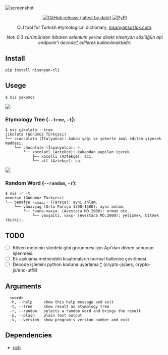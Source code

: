 ![screenshot](https://user-images.githubusercontent.com/16024979/162843362-4050c114-dc82-49eb-ac43-dd6cef79382a.png)

<div align="center">
<a href="https://github.com/agmmnn/nisanyan-cli">
<img alt="GitHub release (latest by date)" src="https://img.shields.io/github/v/release/agmmnn/nisanyan-cli"></a>
<a href="https://pypi.org/project/nisanyan-cli/">
<img alt="PyPI" src="https://img.shields.io/pypi/v/nisanyan-cli"></a>

CLI tool for Turkish etymological dictionary, [nisanyansozluk.com](https://www.nisanyansozluk.com/).

_Not: 0.3 sürümünden itibaren selenium yerine direkt nisanyan sözlüğün api endpoint'i decode[\*](https://github.com/agmmnn/Radyal-api#nisanyan-decrypt) edilerek kullanılmaktadır._

</div>

## Install

```
pip install nisanyan-cli
```

## Usege

```
$ nis yakamoz
```

![](https://user-images.githubusercontent.com/16024979/162844886-7831aebc-8efe-4018-9df5-b26babcc1ca3.png)

### Etymology Tree (`--tree`, `-t`):

```
$ nis çikolata --tree
çikolata (Günümüz Türkçesi)
└── cioccolata (İtalyanca): kakao yağı ve şekerle imal edilen yiyecek maddesi.
    └── chocolate (İspanyolca): ~.
        └── xocolatl (Aztekçe): kakaodan yapılan içecek.
            ├── xocolli (Aztekçe): acı.
            └── atl (Aztekçe): su.
```

![](https://user-images.githubusercontent.com/16024979/164780578-0d51d1b1-31b6-48a4-a09e-b42aa6b6c515.png)

### Random Word (`--random`, `-r`):

```
$ nis -r -t
menekşe (Günümüz Türkçesi)
└── banafşe ‹بنفشه› (Farsça): aynı anlam.
    └── vanavşag (Orta Farsça 1300—1500): aynı anlam.
        └── *vana-vaxşa- (Avestaca MÖ.2000): orman otu.
            └── vaxşaiti, vaxş- (Avestaca MÖ.2000): yetişmek, bitmek (bitki).
```

## TODO

- [ ] Köken metninin sitedeki gibi görünmesi için Api'dan dönen sonucun işlenmesi.
- [ ] Ek açıklama metnindeki kısaltmaların normal hallerine çevrilmesi.
- [ ] Decode işlemini python koduna uyarlama.[\*](https://github.com/agmmnn/Radyal-api/blob/master/api/nisanyan-decrypt.js) (crypto-js/aes, crypto-js/enc-utf8)

## Arguments

```
  <word>
  -h, --help     show this help message and exit
  -t, --tree     show result as etymology tree
  -r, --random   selects a random word and brings the result
  -p, --plain    plain text output
  -v, --version  show program's version number and exit
```

## Dependencies

- [rich](https://pypi.org/project/rich/)
